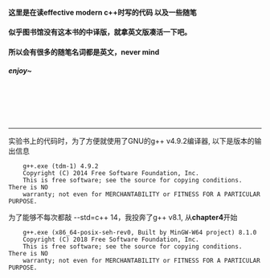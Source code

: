 #### 这里是在读effective modern c++时写的代码 以及一些随笔
#### 似乎图书馆没有这本书的中译版，就拿英文版凑活一下吧。
#### 所以会有很多的随笔名词都是英文，never mind
##### enjoy~

<br>
<br>
<br>
<br>

***
实验书上的代码时，为了方便就使用了GNU的g++ v4.9.2编译器, 以下是版本的输出信息
        
        g++.exe (tdm-1) 4.9.2
        Copyright (C) 2014 Free Software Foundation, Inc.
        This is free software; see the source for copying conditions.  There is NO
        warranty; not even for MERCHANTABILITY or FITNESS FOR A PARTICULAR PURPOSE.
        
为了能够不每次都敲 --std=c++ 14，我投奔了g++ v8.1, 从**chapter4**开始

        g++.exe (x86_64-posix-seh-rev0, Built by MinGW-W64 project) 8.1.0
        Copyright (C) 2018 Free Software Foundation, Inc.
        This is free software; see the source for copying conditions.  There is NO
        warranty; not even for MERCHANTABILITY or FITNESS FOR A PARTICULAR PURPOSE.
